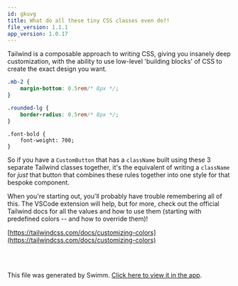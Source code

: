 ```yaml
---
id: gkuvg
title: What do all these tiny CSS classes even do?!
file_version: 1.1.1
app_version: 1.0.17
---
```


Tailwind is a composable approach to writing CSS, giving you insanely deep customization, with the ability to use low-level 'building blocks' of CSS to create the exact design you want.

```css
.mb-2 {     
    margin-bottom: 0.5rem/* 8px */;
}
```

```css
.rounded-lg {
    border-radius: 0.5rem/* 8px */;
}
```

```
.font-bold {
    font-weight: 700;
}
```

So if you have a `CustomButton`<swm-token data-swm-token=":CustomButton.tsx:4:2:2:`const CustomButton = () =&gt; {`"/> that has a `className` built using these 3 separate Tailwind classes together, it's the equivalent of writing a `className` for _just_ that button that combines these rules together into one style for that bespoke component.

When you're starting out, you'll probably have trouble remembering all of this. The VSCode extension will help, but for more, check out the official Tailwind docs for all the values and how to use them (starting with predefined colors -- and how to override them)!

[https://tailwindcss.com/docs/customizing-colors](https://tailwindcss.com/docs/customizing-colors)

<br/>

<br/>

This file was generated by Swimm. [Click here to view it in the app](https://app.swimm.io/repos/Z2l0aHViJTNBJTNBc3dpbW0tdGVzdCUzQSUzQWZvdXJ0aGxlZ2FjeQ==/docs/gkuvg).
